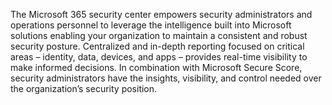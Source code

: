 The Microsoft 365 security center empowers security administrators and operations personnel to leverage the intelligence built into Microsoft solutions enabling your organization to maintain a consistent and robust security posture. Centralized and in-depth reporting focused on critical areas – identity, data, devices, and apps – provides real-time visibility to make informed decisions. In combination with Microsoft Secure Score, security administrators have the insights, visibility, and control needed over the organization’s security position.